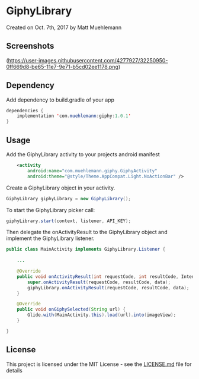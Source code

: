 # GiphyLibrary

Created on Oct. 7th, 2017 by Matt Muehlemann

## Screenshots
(https://user-images.githubusercontent.com/4277927/32250950-0ff669d8-be65-11e7-9e71-b5cd02ee1178.png)

## Dependency
Add dependency to build.gradle of your app

```java
dependencies {
    implementation 'com.muehlemann:giphy:1.0.1'
}
```

## Usage
Add the GiphyLibrary activity to your projects android manifest
```xml
    <activity 
        android:name="com.muehlemann.giphy.GiphyActivity"
        android:theme="@style/Theme.AppCompat.Light.NoActionBar" />
```

Create a GiphyLibrary object in your activity.
```java
GiphyLibrary giphyLibrary = new GiphyLibrary();
```

To start the GiphyLibrary picker call:
```java
giphyLibrary.start(context, listener, API_KEY);
```

Then delegate the onActivityResult to the GiphyLibrary object and implement the GiphyLibrary listener.
```java
public class MainActivity implements GiphyLibrary.Listener {
        
    ...

    @Override
    public void onActivityResult(int requestCode, int resultCode, Intent data) {
        super.onActivityResult(requestCode, resultCode, data);
        giphyLibrary.onActivityResult(requestCode, resultCode, data);
    }

    @Override
    public void onGiphySelected(String url) {
        Glide.with(MainActivity.this).load(url).into(imageView);
    }

}
```

## License
This project is licensed under the MIT License - see the [LICENSE.md](LICENSE.md) file for details
